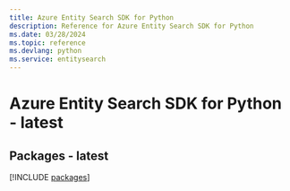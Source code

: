 ```yaml
---
title: Azure Entity Search SDK for Python
description: Reference for Azure Entity Search SDK for Python
ms.date: 03/28/2024
ms.topic: reference
ms.devlang: python
ms.service: entitysearch
---
```

# Azure Entity Search SDK for Python - latest
## Packages - latest
[!INCLUDE [packages](entity-search-index.md)]